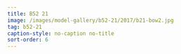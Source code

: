 ```yaml
---
title: B52 21
image: /images/model-gallery/b52-21/2017/b21-bow2.jpg
tag: b52-21
caption-style: no-caption no-title
sort-order: 6
---
```

